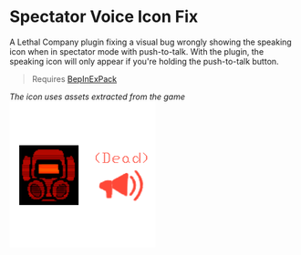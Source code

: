# Spectator Voice Icon Fix
A Lethal Company plugin fixing a visual bug wrongly showing the speaking icon when in spectator mode with push-to-talk.
With the plugin, the speaking icon will only appear if you're holding the push-to-talk button.
> Requires [BepInExPack](https://thunderstore.io/c/lethal-company/p/BepInEx/BepInExPack/)

*The icon uses assets extracted from the game*
![](icon.png)

